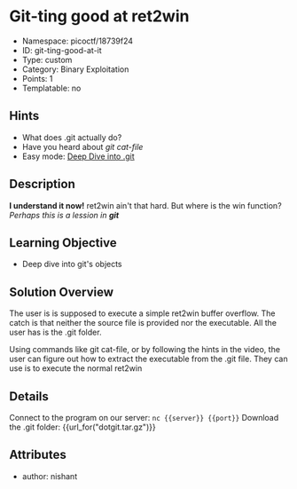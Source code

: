 # Git-ting good at ret2win
- Namespace: picoctf/18739f24
- ID: git-ting-good-at-it
- Type: custom
- Category: Binary Exploitation
- Points: 1
- Templatable: no

## Hints

- What does .git actually do?
- Have you heard about *git cat-file*
- Easy mode: [Deep Dive into .git](https://youtu.be/H5ZQuuygH7E?si=0oClHAaboFLP-1VN)

## Description

**I understand it now!**
ret2win ain't that hard. But where is the win function?
*Perhaps this is a lession in **git***

## Learning Objective

- Deep dive into git's objects

## Solution Overview

The user is is supposed to execute a simple ret2win buffer overflow. The catch is that neither the source file is provided nor the executable. All the user has is the .git folder.

Using commands like git cat-file, or by following the hints in the video, the user can figure out how to extract the executable from the .git file.
They can use is to execute the normal ret2win

## Details
Connect to the program on our server: `nc {{server}} {{port}}`
Download the .git folder: {{url_for("dotgit.tar.gz")}}

## Attributes
- author: nishant
